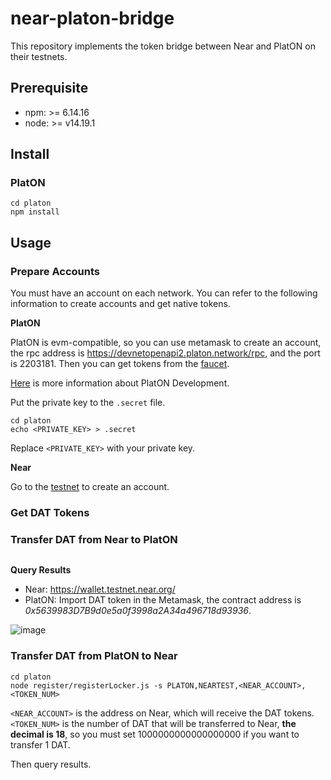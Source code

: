 # near-platon-bridge
This repository implements the token bridge between Near and PlatON on their testnets.

## Prerequisite
- npm: >= 6.14.16
- node: >= v14.19.1

## Install
### PlatON
```
cd platon
npm install
```

## Usage

### Prepare Accounts
You must have an account on each network. You can refer to the following information to create accounts and get native tokens.

**PlatON**

PlatON is evm-compatible, so you can use metamask to create an account, the rpc address is https://devnetopenapi2.platon.network/rpc, and the port is 2203181. Then you can get tokens from the [faucet](https://faucet.platon.network/faucet/).

[Here](https://devdocs.platon.network/docs/zh-CN/Join_Dev_Network) is more information about PlatON Development.

Put the private key to the `.secret` file.
```
cd platon
echo <PRIVATE_KEY> > .secret
```

Replace `<PRIVATE_KEY>` with your private key.

**Near**

Go to the [testnet](https://wallet.testnet.near.org/create) to create an account.

### Get DAT Tokens


### Transfer DAT from Near to PlatON

```
```

**Query Results**

- Near: https://wallet.testnet.near.org/
- PlatON: Import DAT token in the Metamask, the contract address is *0x5639983D7B9d0e5a0f3998a2A34a496718d93936*.

![image](https://user-images.githubusercontent.com/83757490/178889548-791eb7e4-0407-483a-a99c-66e288356613.png)


### Transfer DAT from PlatON to Near

```
cd platon
node register/registerLocker.js -s PLATON,NEARTEST,<NEAR_ACCOUNT>,<TOKEN_NUM>
```

`<NEAR_ACCOUNT>` is the address on Near, which will receive the DAT tokens.  
`<TOKEN_NUM>` is the number of DAT that will be transferred to Near, **the decimal is 18**, so you must set 1000000000000000000 if you want to transfer 1 DAT.

Then query results.
